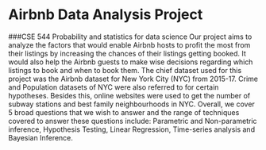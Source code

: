 # Airbnb Data Analysis Project 
###CSE 544 Probability and statistics for data science 
Our project aims to analyze the factors that would enable Airbnb hosts to profit the most from their listings by increasing the chances of their listings getting booked. 
It would also help the Airbnb guests to make wise decisions regarding which listings to book and when to book them. 
The chief dataset used for this project was the Airbnb dataset for New York City (NYC) from 2015-17. 
Crime and Population datasets of NYC were also referred to for certain hypotheses. 
Besides this, online websites were used to get the number of subway stations and best family neighbourhoods in NYC.
Overall, we cover 5 broad questions that we wish to answer and the range of techniques covered to answer these questions include: 
Parametric and Non-parametric inference, Hypothesis Testing, Linear Regression, Time-series analysis and Bayesian Inference. 
